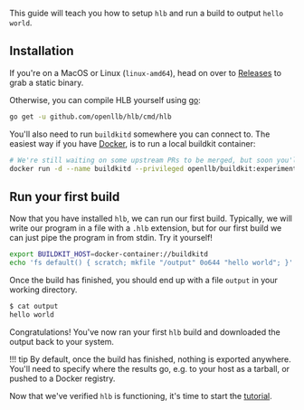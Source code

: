 This guide will teach you how to setup `hlb` and run a build to output `hello world`.

## Installation

If you're on a MacOS or Linux (`linux-amd64`), head on over to [Releases](https://github.com/openllb/hlb/releases) to grab a static binary.

Otherwise, you can compile HLB yourself using [go](https://golang.org/dl/):
```sh
go get -u github.com/openllb/hlb/cmd/hlb
```

You'll also need to run `buildkitd` somewhere you can connect to. The easiest way if you have [Docker](https://www.docker.com/get-started), is to run a local buildkit container:
```sh
# We're still waiting on some upstream PRs to be merged, but soon you'll be able to use standard moby/buildkit
docker run -d --name buildkitd --privileged openllb/buildkit:experimental
```
	
## Run your first build

Now that you have installed `hlb`, we can run our first build. Typically, we will write our program in a file with a `.hlb` extension, but for our first build we can just pipe the program in from stdin. Try it yourself!

```sh
export BUILDKIT_HOST=docker-container://buildkitd
echo 'fs default() { scratch; mkfile "/output" 0o644 "hello world"; }' | hlb run --download .
```

Once the build has finished, you should end up with a file `output` in your working directory.

```sh
$ cat output
hello world
```

Congratulations! You've now ran your first `hlb` build and downloaded the output back to your system.

!!! tip
	By default, once the build has finished, nothing is exported anywhere. You'll need to specify where the results go, e.g. to your host as a tarball, or pushed to a Docker registry.

Now that we've verified `hlb` is functioning, it's time to start the [tutorial](../tutorial/lets-begin.md).
